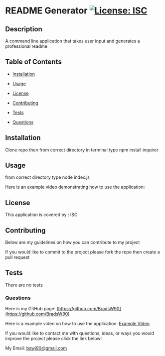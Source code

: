 # README Generator [![License: ISC](https://img.shields.io/badge/License-ISC-blue.svg)](https://opensource.org/licenses/ISC)

  ## Description

  A command line application that takes user input and generates a professional readme

  ## Table of Contents

  - [Installation](#Installation)

  - [Usage](#Usage)

  - [License](#License)

  - [Contributing](#Contributing)

  - [Tests](#Tests)

  - [Questions](#Questions)

  ## Installation

  Clone repo then from correct directory in terminal type npm install inquirer

  ## Usage

  from correct directory type node index.js

  Here is an example video demonstrating how to use the application: 

  ## License

  This application is covered by : ISC

  ## Contributing

  Below are my guidelines on how you can contribute to my project

  If you would like to commit to the project please fork the repo then create a pull request

  ## Tests

  There are no tests

  ### Questions

  Here is my GitHub page: [https://github.com/BradsW90](https://github.com/BradsW90)

Here is a example video on how to use the application: [Example Video](https://drive.google.com/file/d/1PdHnNiqTsmfTl0Xx6q23HouqjAHyZp0k/view?usp=sharing)

  If you would like to contact me with questions, ideas, or ways you would improve the project please click the link below!

  My Email: [bswj90@gmail.com](mailto:bswj90@gmail.com)
  
  
